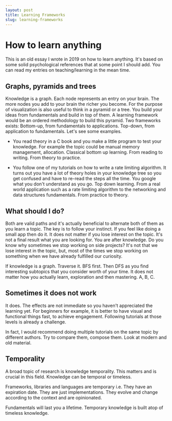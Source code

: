 ```yaml
---
layout: post
title: Learning Frameworks
slug: learning-frameworks
---
```


# How to learn anything

This is an old essay I wrote in 2019 on how to learn anything. It's based on some solid psychological references that at some point I should add. You can read my entries on teaching/learning in the mean time.

## Graphs, pyramids and trees

Knowledge is a graph. Each node represents an entry on your brain. The more nodes you add to your brain the richer you become. For the purpose of visualization is also useful to think in a pyramid or a tree. You build your ideas from fundamentals and build in top of them. A learning framework would be an ordered methodology to build this pyramid. Two frameworks exists:  Bottom-up, from fundamentals to applications.  Top-down, from application to fundamentals. Let's see some examples.

-  You read theory in a C book and you make a little program to test your knowledge. For example the topic could be manual memory management, allocation. Classical bottom up learning. From reading to writing. From theory to practice. 

- You follow one of my tutorials on how to write a rate limiting algorithm. It turns out you have a lot of theory holes in your knowledge tree so you get confused and have to re-read the steps all the time. You google what you don't understand as you go. Top down learning. From a real world application such as a rate limiting algorithm to the networking and data structures fundamentals. From practice to theory.

## What should I do?

Both are valid paths and it's actually beneficial to alternate both of them as you learn a topic. The key is to follow your instinct. If you feel like doing a small app then do it. It does not matter if you lose interest on the topic. It's not a final result what you are looking for. You are after knowledge. Do you know why sometimes we stop working on side projects? It's not that we lose interest in the topic, but, most of the times we stop working on something when we have already fulfilled our curiosity.

If knowledge is a graph. Traverse it. BFS first. Then DFS as you find interesting subtopics that you consider worth of your time. It does not matter how you actually learn, exploration and then mastering. A, B, C.

## Sometimes it does not work

It does. The effects are not immediate so you haven't appreciated the learning yet. For beginners for example, it is better to have visual and functional things fast, to achieve engagement. Following tutorials at those levels is already a challenge. 

In fact, I would recommend doing multiple tutorials on the same topic by different authors. Try to compare them, compose them. Look at modern and old material.

## Temporality

A broad topic of research is knowledge temporality. This matters and is crucial in this field. Knowledge can be temporal or timeless.

Frameworks, libraries and languages are temporary i.e. They have an expiration date. They are just implementations. They evolve and change according to the context and are opinionated.

Fundamentals will last you a lifetime. Temporary knowledge is built atop of timeless knowledge. 
